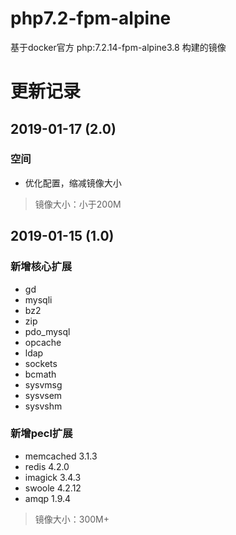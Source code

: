 # php7.2-fpm-alpine
基于docker官方 php:7.2.14-fpm-alpine3.8 构建的镜像

更新记录
==============================
2019-01-17 (2.0)
------------------------------
### 空间
- 优化配置，缩减镜像大小
> 镜像大小：小于200M

2019-01-15 (1.0)
------------------------------
### 新增核心扩展
- gd
- mysqli
- bz2
- zip
- pdo_mysql
- opcache
- ldap
- sockets
- bcmath
- sysvmsg
- sysvsem
- sysvshm

### 新增pecl扩展
- memcached 3.1.3
- redis 4.2.0
- imagick 3.4.3
- swoole 4.2.12
- amqp 1.9.4

> 镜像大小：300M+
